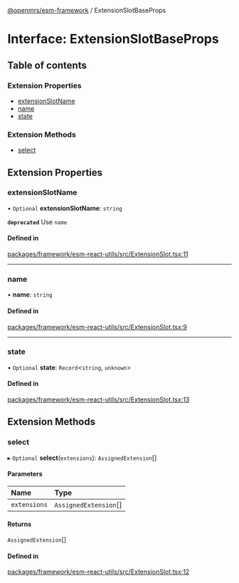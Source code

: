 [@openmrs/esm-framework](../API.md) / ExtensionSlotBaseProps

# Interface: ExtensionSlotBaseProps

## Table of contents

### Extension Properties

- [extensionSlotName](ExtensionSlotBaseProps.md#extensionslotname)
- [name](ExtensionSlotBaseProps.md#name)
- [state](ExtensionSlotBaseProps.md#state)

### Extension Methods

- [select](ExtensionSlotBaseProps.md#select)

## Extension Properties

### extensionSlotName

• `Optional` **extensionSlotName**: `string`

**`deprecated`** Use `name`

#### Defined in

[packages/framework/esm-react-utils/src/ExtensionSlot.tsx:11](https://github.com/openmrs/openmrs-esm-core/blob/main/packages/framework/esm-react-utils/src/ExtensionSlot.tsx#L11)

___

### name

• **name**: `string`

#### Defined in

[packages/framework/esm-react-utils/src/ExtensionSlot.tsx:9](https://github.com/openmrs/openmrs-esm-core/blob/main/packages/framework/esm-react-utils/src/ExtensionSlot.tsx#L9)

___

### state

• `Optional` **state**: `Record`<`string`, `unknown`\>

#### Defined in

[packages/framework/esm-react-utils/src/ExtensionSlot.tsx:13](https://github.com/openmrs/openmrs-esm-core/blob/main/packages/framework/esm-react-utils/src/ExtensionSlot.tsx#L13)

## Extension Methods

### select

▸ `Optional` **select**(`extensions`): `AssignedExtension`[]

#### Parameters

| Name | Type |
| :------ | :------ |
| `extensions` | `AssignedExtension`[] |

#### Returns

`AssignedExtension`[]

#### Defined in

[packages/framework/esm-react-utils/src/ExtensionSlot.tsx:12](https://github.com/openmrs/openmrs-esm-core/blob/main/packages/framework/esm-react-utils/src/ExtensionSlot.tsx#L12)
